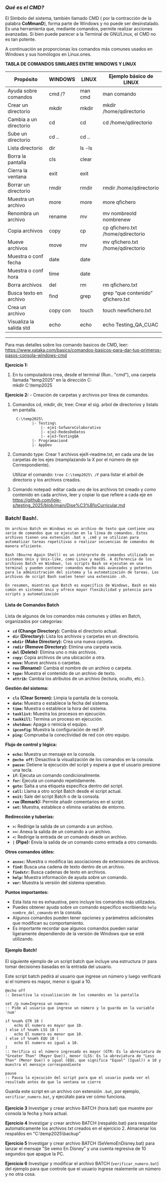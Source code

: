 ### _Qué es el CMD?_

El Símbolo del sistema, también llamado CMD ( por la contracción de la palabra __**C**o**M**man**D**__), forma parte de Windows y no puede ser desinstalado. Es una herramienta que, mediante comandos, permite realizar acciones avanzadas. Si bien puede parecer a la Terminal de GNU/Linux, el CMD no es tan potente.

A continuación se proporcionas los comandos más comunes usados en Windows y sus homólogos en Linux.ones.

**TABLA DE COMANDOS SIMILARES ENTRE WINDOWS Y LINUX**

| Propósito | WINDOWS | LINUX | Ejemplo básico de LINUX |
|----|----|----|----|
| Ayuda sobre comandos | cmd /? | man cmd | man comando |
| Crear un directorio | mkdir |mkdir| mkdir /home/qdirectorio |
| Cambia a un directorio | cd |cd | cd /home/qdirectorio |
| Sube un directorio | cd .. | cd .. | |
| Lista directorio | dir | ls -ls| |
| Borra la pantalla | cls | clear| |
| Cierra la ventana | exit |exit| |
| Borrar un directorio | rmdir | rmdir | rmdir /home/qdirectorio |
| Muestra un archivo | more | more | more qfichero |
| Renombra un archivo | rename | mv | mv nombreold nombrenew |
| Copia archivos | copy | cp | cp qfichero.txt /home/qdirectorio |
| Mueve archivos | move | mv | mv qfichero.txt /home/qdirectorio |
| Muestra o conf fecha | date | date| |
| Muestra o conf hora | time | date| |
| Borra archivos| del | rm | rm qfichero.txt |
| Busca texto en archivo | find | grep | grep “que contenido” qfichero.txt |
| Crea un archivo | copy con | touch | touch newfichero.txt |
| Visualiza la salida std | echo | echo | echo Testing_QA_CUAC |
____

Para mas detalles sobre los comando basicos de CMD, leer: https://www.xataka.com/basics/comandos-basicos-para-dar-tus-primeros-pasos-consola-windows-cmd


**Ejercicio 1:**

  1. En tu computadora crea, desde el terminal (Run.. "cmd"), una carpeta llamada "temp2025" en la dirección C:\
        mkdir C:\temp2025

**Ejercicio 2:** - Creación de carpetas y archivos por línea de comandos.  
    
 1.  Comandos cd, mkdir, dir, tree: Crear el sig. arbol de directorios y listalo en pantalla.

```
     C:\temp2025\
			|- Testing\
				|- eje1-SofwareColaborativo
				|- eje2-RedesDeDatos
				|- eje3-TestingQA
			|- Programacion4
			|- AppDev
```

2. Comando type: Crear 1 archivos ejeX-readme.txt, en cada una de las carpetas de los ejes (reamplazando la X por el número de eje Correspondiente). 

     Utilizar el comando: `tree C:\temp2025\ /F`  para listar el arból de directorio y los archivos creados. 
	
 3. Comando notepad:	editar cada uno de los archivos txt creado y como contenido en cada archivo, leer y copiar lo que refiere a cada eje en https://github.com/lole-s/testing_2025/blob/main/Dise%C3%B1oCurricular.md


 ### Batch! Bash!. 
 
	Un archivo Batch en Windows es un archivo de texto que contiene una serie de comandos que se ejecutan en la línea de comandos. Estos archivos tienen una extensión .bat o .cmd y se utilizan para automatizar tareas repetitivas o realizar secuencias de comandos de manera eficiente.
 
	Bash (Bourne Again Shell) es un intérprete de comandos utilizado en sistemas Unix y Unix-like, como Linux y macOS. A diferencia de los archivos Batch en Windows, los scripts Bash se ejecutan en una terminal y pueden contener comandos mucho más avanzados y potentes para la administración del sistema y la automatización de tareas. Los archivos de script Bash suelen tener una extensión .sh.

	En resumen, mientras que Batch es específico de Windows, Bash es más común en sistemas Unix y ofrece mayor flexibilidad y potencia para scripts y automatización
	
#### Lista de Comandos Batch  

Lista de algunos de los comandos más comunes y útiles en Batch, organizados por categorías:

* **`cd` (Change Directory):** Cambia el directorio actual.
* **`dir` (Directory):** Lista los archivos y carpetas en un directorio.
* **`mkdir` (Make Directory):** Crea una nueva carpeta.
* **`rmdir` (Remove Directory):** Elimina una carpeta vacía.
* **`del` (Delete):** Elimina uno o más archivos.
* **`copy`:** Copia archivos de una ubicación a otra.
* **`move`:** Mueve archivos o carpetas.
* **`ren` (Rename):** Cambia el nombre de un archivo o carpeta.
* **`type`:** Muestra el contenido de un archivo de texto.
* **`attrib`:** Cambia los atributos de un archivo (lectura, oculto, etc.).

**Gestión del sistema:**

* **`cls` (Clear Screen):** Limpia la pantalla de la consola.
* **`date`:** Muestra o establece la fecha del sistema.
* **`time`:** Muestra o establece la hora del sistema.
* **`tasklist`:** Muestra los procesos en ejecución.
* **`taskkill`:** Termina un proceso en ejecución.
* **`shutdown`:** Apaga o reinicia el equipo.
* **`ipconfig`:** Muestra la configuración de red IP.
* **`ping`:** Comprueba la conectividad de red con otro equipo.

**Flujo de control y lógica:**

* **`echo`:** Muestra un mensaje en la consola.
* **`@echo off`:** Desactiva la visualización de los comandos en la consola.
* **`pause`:** Detiene la ejecución del script y espera a que el usuario presione una tecla.
* **`if`:** Ejecuta un comando condicionalmente.
* **`for`:** Ejecuta un comando repetidamente.
* **`goto`:** Salta a una etiqueta específica dentro del script.
* **`call`:** Llama a otro script Batch desde el script actual.
* **`exit`:** Sale del script Batch o de la consola.
* **`rem` (Remark):** Permite añadir comentarios en el script.
* **`set`:** Muestra, establece o elimina variables de entorno.

**Redirección y tuberías:**

* **`>`:** Redirige la salida de un comando a un archivo.
* **`>>`:** Anexa la salida de un comando a un archivo.
* **`<`:** Redirige la entrada de un comando desde un archivo.
* **`|` (Pipe):** Envía la salida de un comando como entrada a otro comando.

**Otros comandos útiles:**

* **`assoc`:** Muestra o modifica las asociaciones de extensiones de archivos.
* **`find`:** Busca una cadena de texto dentro de un archivo.
* **`findstr`:** Busca cadenas de texto en archivos.
* **`help`:** Muestra información de ayuda sobre un comando.
* **`ver`:** Muestra la versión del sistema operativo.

**Puntos importantes:**

* Esta lista no es exhaustiva, pero incluye los comandos más utilizados.
* Puedes obtener ayuda sobre un comando específico escribiendo `help nombre_del_comando` en la consola.
* Algunos comandos pueden tener opciones y parámetros adicionales que modifican su comportamiento.
* Es importante recordar que algunos comandos pueden variar ligeramente dependiendo de la versión de Windows que se esté utilizando.

#### Ejemplo Batch!

El siguiente ejemplo de un script batch que incluye una estructura `IF` para tomar decisiones basadas en la entrada del usuario.

Este script batch pedirá al usuario que ingrese un número y luego verificará si el número es mayor, menor o igual a 10.

```batch
@echo off
:: Desactiva la visualización de los comandos en la pantalla

set /p num=Ingresa un numero: 
:: Pide al usuario que ingrese un número y lo guarda en la variable 'num'

if %num% GTR 10 (
    echo El numero es mayor que 10.
) else if %num% LSS 10 (
    echo El numero es menor que 10.
) else if %num% EQU 10 (
    echo El numero es igual a 10.
)
:: Verifica si el número ingresado es mayor (GTR: Es la abreviatura de "Greater Than" (Mayor Que)), menor (LSS: Es la abreviatura de "Less Than" (Menor Que)) o igual (EQU, que significa "Equal" (Igual)) a 10 y muestra el mensaje correspondiente

pause
:: Pausa la ejecución del script para que el usuario pueda ver el resultado antes de que la ventana se cierre
```
Guarda este script en un archivo con extensión `.bat`, por ejemplo, `verificar_numero.bat`, y ejecútalo para ver cómo funciona.

####

**Ejercicio 3** Investigar y crear archivo BATCH (hora.bat) que muestre por consola la fecha y hora actual. 

**Ejercicio 4** Investigar y crear archivo BATCH (respaldo.bat) para respaldar automaticamente los archivos *txt* creados en el ejercicio 2. Almacenar los respaldos en "C:\temp2025\backup"

**Ejercicio 5** Investigar y crear archivo BATCH (SeVemoEnDisney.bat) para lanzar el mensaje "Se vemo En Disney"  y una cuenta regresiva de 10 segundos que apague la PC. 

**Ejercicio 6** Investigar y modificar el archivo BATCH (`verificar_numero.bat`) del ejemplo para que controle que el usuario ingrese realemente un número y no otra cosa.

